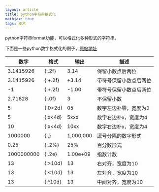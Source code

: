 ```yaml
---
layout: article
title: python字符串格式化
mathjax: true
tags: 技术 
---
```


python字符串format功能，可以格式化多种形式的字符串。

下面是一些python数字格式化的例子，[原帖地址](https://www.runoob.com/python/att-string-format.html)

| 数字       | 格式    | 输出      | 描述                   |
| ---------- | ------- | --------- | ---------------------- |
| 3.1415926  | {:.2f}  | 3.14      | 保留小数点后两位       |
| 3.1415926  | {:+.2f} | +3.14     | 带符号保留小数点后两位 |
| -1         | {:+.2f} | -1.00     | 带符号保留小数点后两位 |
| 2.71828    | {:.0f}  | 3         | 不保留小数             |
| 5          | {:0>2d} | 05        | 数字左边补零，宽度为2  |
| 5          | {:x<4d} | 5xxx      | 数字右边补x，宽度为4   |
| 10         | {:x<4d} | 10xx      | 数字右边补x，宽度为4   |
| 1000000    | {:,}    | 1,000,000 | 逗号分隔的数字形式     |
| 0.25       | {:.2%}  | 25%       | 百分数形式             |
| 1000000000 | {:.2e}  | 1.00e+09  | 指数计数               |
| 13         | {:>10d} | 13        | 右对齐，宽度为10       |
| 13         | {:<10d} | 13        | 左对齐，宽度为10       |
| 13         | {:^10d} | 13        | 中间对齐，宽度为10     |


